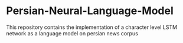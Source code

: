 # Persian-Neural-Language-Model
This repository contains the implementation of a character level LSTM network as a language model on persian news corpus
